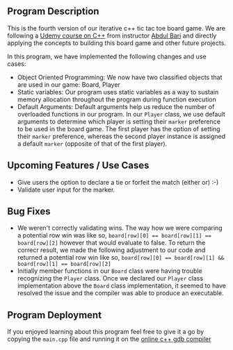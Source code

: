 ## Program Description 

This is the fourth version of our iterative c++ tic tac toe board game. We are following 
a [Udemy course on C++](https://www.udemy.com/course/cpp-deep-dive/) from instructor [Abdul Bari](https://www.udemy.com/user/mohammed-abdul-bari-2/) 
and directly applying the concepts to building this board game and other future projects. 
 
In this program, we have implemented the following changes and use cases: 

* Object Oriented Programming: We now have two classified objects that are used in our game: Board, Player
* Static variables: Our program uses static variables as a way to sustain memory allocation 
throughout the program during function execution 
* Default Arguments: Default arguments help us reduce the number of overloaded functions in our 
program. In our `Player` class, we use default arguments to determine which player is setting 
their `marker` preference to be used in the board game. The first player has the option of setting 
their `marker` preference, whereas the second player instance is assigned a default `marker` 
(opposite of that of the first player). 

## Upcoming Features / Use Cases 
* Give users the option to declare a tie or forfeit the match (either or) :-) 
* Validate user input for the marker. 

## Bug Fixes
* We weren't correctly validating wins. The way how we were comparing a potential row win 
was like so, `board[row][0] == board[row][1] == board[row][2]` however that would evaluate to false. 
To return the correcr result, we made the following adjustment to our code and returned a potential 
row win like so, `board[row][0] == board[row][1] && board[row][1] == board[row][2]`  
* Initially member functions in our `Board` class were having trouble recognizing the `Player` 
class. Once we declared our `Player` class implementation above the `Board` class implementation, 
it seemed to have resolved the issue and the compiler was able to produce an executable.   

## Program Deployment 
If you enjoyed learning about this program feel free to give it a go 
by copying the `main.cpp` file and running it on the [online c++ gdb compiler](https://www.onlinegdb.com/online_c++_compiler)